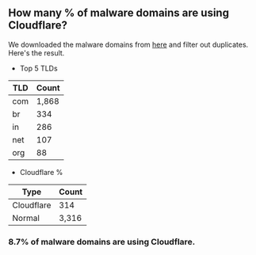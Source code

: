 ## How many % of malware domains are using Cloudflare?


We downloaded the malware domains from [here](https://urlhaus.abuse.ch) and filter out duplicates.
Here's the result.


[//]: # (start replacement)


- Top 5 TLDs

| TLD | Count |
| --- | --- |
| com | 1,868 |
| br | 334 |
| in | 286 |
| net | 107 |
| org | 88 |


- Cloudflare %

| Type | Count |
| --- | --- |
| Cloudflare | 314 |
| Normal | 3,316 |


### 8.7% of malware domains are using Cloudflare.